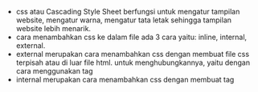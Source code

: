 - css atau Cascading Style Sheet berfungsi untuk mengatur tampilan website, mengatur warna, mengatur tata letak sehingga tampilan website lebih menarik.
- cara menambahkan css ke dalam file ada 3 cara yaitu: inline, internal, external.
- external merupakan cara menambahkan css dengan membuat file css terpisah atau di luar file html. untuk menghubungkannya, yaitu dengan cara menggunakan tag <link>
- internal merupakan cara menambahkan css dengan membuat tag <style> di dalam satu file html
- inline merupakan cara menambahkan css dengan membuat atribut di tag html yang diinginkan.
- syntax dalam css yaitu : selector untuk menyeleksi bagian mana yang dipilih dalam html, kedua yaitu declaration untuk mendefinisikan
 gaya apa yang akan diterapkan pada selector tersebut. di dalam declaration terdapat properti dan value.
